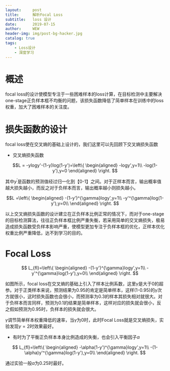 ```yaml
---
layout:     post
title:      解析Focal Loss
subtitle:   loss 设计
date:       2019-07-15
author:     WEW
header-img: img/post-bg-hacker.jpg
catalog: true
tags:
    - Loss设计
    - 深度学习
---
```



# 概述
focal loss的设计使模型专注于一些困难样本的loss计算，在目标检测中主要解决one-stage正负样本框不均衡的问题，该损失函数降低了简单样本在训练中的loss权重，加大了困难样本的关注度。

# 损失函数的设计
focal loss使在交叉熵的基础上设计的，我们这里可以先回顾下交叉熵损失函数
* 交叉熵损失函数

$$L = -ylogy'-(1-y)log(1-y')=\left\{
\begin{aligned}
-logy',y=1\\
-log(1-y'),y=0
\end{aligned}
\right.
$$

其中$y^{'}$是函数的预测值经过归一化到【0-1】之间。对于正样本而言，输出概率值越大损失越小，而反之对于负样本而言，输出概率越小则损失越小。


$$L =\left\{
\begin{aligned}
 -(1-y')^{\gamma}logy',y=1\\
 -y'^{\gamma}log(1-y'),y=0\\
\end{aligned}
\right.
$$


以上交叉熵损失函数的设计建立在正负样本比例正常的情况下，而对于one-stage的目标检测算法，往往正负样本框比例严重失衡，若采用简单的交叉熵损失，极易造成损失函数受负样本影响严重，使模型更加专注于负样本框的优化，正样本优化权重比例严重降低，达不到学习的目的。

# Focal Loss

$$ L_{fl}=\left\{
\begin{aligned}
 -(1-y')^{\gamma}logy',y=1\\
 -y'^{\gamma}log(1-y'),y=0\\
\end{aligned}
\right.
$$

如图所示，focal loss在交叉熵的基础上引入了样本比例系数，这里$\gamma$是大于0的超参。对于正类样本来说，预测结果为0.95的肯定是简单样本，这样(1-0.95)的$\gamma$次方就很小，这时损失函数也会很小，而预测率为0.3的样本其损失相对就很大。对于负样本而言同样，预测为0.1的结果是简单样本，这样对应的损失就会很小，反之假如预测为0.95时，负样本的损失就会很大。

$\gamma$调节简单样本权重降低的速率，当$\gamma$为0时，此时Focal Loss就是交叉熵损失，实验发现$\gamma=2$时效果最好。
* 有时为了平衡正负样本本身比例造成的失衡，也会引入平衡因子$\alpha$


$$ L_{fl}=\left\{
\begin{aligned}
 -\alpha(1-y')^{\gamma}logy',y=1\\
 -(1-\alpha)y'^{\gamma}log(1-y'),y=0\\
\end{aligned}
\right.
$$


通过实验一般$\alpha$为0.25时最好。

